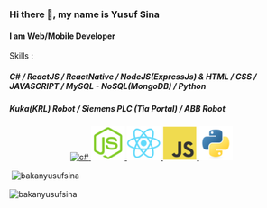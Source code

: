 ### Hi there 👋, my name is Yusuf Sina
#### I am Web/Mobile Developer

Skills : 
##### C# / ReactJS / ReactNative / NodeJS(ExpressJs) & HTML / CSS / JAVASCRIPT / MySQL - NoSQL(MongoDB) / Python
##### Kuka(KRL) Robot / Siemens PLC (Tia Portal) / ABB Robot

<div>
  <p align="center">
  <a href="https://learn.microsoft.com/en-us/visualstudio/get-started/csharp/?view=vs-2022" target="_blank"> <img src="https://https://raw.githubusercontent.com/devicons/devicon/master/icons/csharp/csharp-original.svg" alt="c#" width="60" height="60"/> </a>
    <a href="https://www.w3schools.com/nodejs/" target="_blank"> <img src="https://raw.githubusercontent.com/devicons/devicon/master/icons/nodejs/nodejs-original.svg" alt="nodejs" width="60" height="60"/> </a>
    <a href="https://reactjs.org" target="_blank"> <img src="https://raw.githubusercontent.com/devicons/devicon/master/icons/react/react-original.svg" alt="reactjs" width="60" height="60"/> </a>
    <a href="https://www.javascript.com" target="_blank"> <img src="https://raw.githubusercontent.com/devicons/devicon/master/icons/javascript/javascript-original.svg" alt="js" width="60" height="60"/> </a>
    <a href="https://www.python.org" target="_blank"> <img src="https://raw.githubusercontent.com/devicons/devicon/master/icons/python/python-original.svg" alt="python" width="60" height="60"/> </a>
    <p>&nbsp;<img align="center" src="https://github-readme-stats.vercel.app/api?username=yusufsnb&show_icons=true&locale=en" alt="bakanyusufsina" /></p>
    <p><img align="center" src="https://github-readme-stats.vercel.app/api/top-langs?username=yusufsnb&show_icons=true&locale=en&layout=compact" alt="bakanyusufsina" /></p>
  </div>
